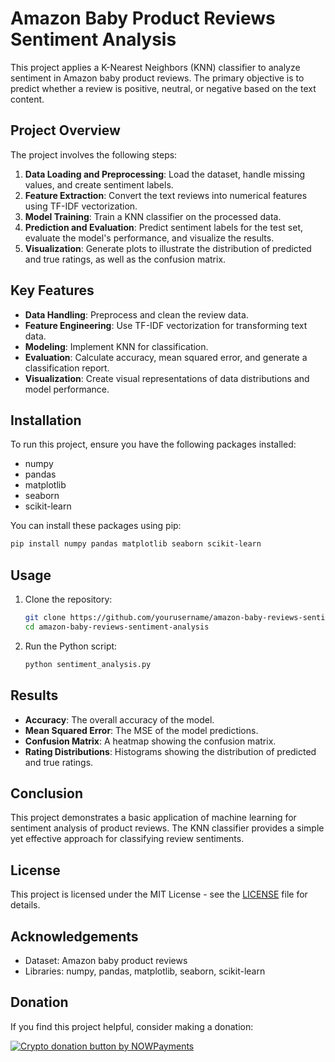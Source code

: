 
# Amazon Baby Product Reviews Sentiment Analysis

This project applies a K-Nearest Neighbors (KNN) classifier to analyze sentiment in Amazon baby product reviews. The primary objective is to predict whether a review is positive, neutral, or negative based on the text content.

## Project Overview

The project involves the following steps:
1. **Data Loading and Preprocessing**: Load the dataset, handle missing values, and create sentiment labels.
2. **Feature Extraction**: Convert the text reviews into numerical features using TF-IDF vectorization.
3. **Model Training**: Train a KNN classifier on the processed data.
4. **Prediction and Evaluation**: Predict sentiment labels for the test set, evaluate the model's performance, and visualize the results.
5. **Visualization**: Generate plots to illustrate the distribution of predicted and true ratings, as well as the confusion matrix.

## Key Features

- **Data Handling**: Preprocess and clean the review data.
- **Feature Engineering**: Use TF-IDF vectorization for transforming text data.
- **Modeling**: Implement KNN for classification.
- **Evaluation**: Calculate accuracy, mean squared error, and generate a classification report.
- **Visualization**: Create visual representations of data distributions and model performance.

## Installation

To run this project, ensure you have the following packages installed:

- numpy
- pandas
- matplotlib
- seaborn
- scikit-learn

You can install these packages using pip:

```bash
pip install numpy pandas matplotlib seaborn scikit-learn
```

## Usage

1. Clone the repository:
    ```bash
    git clone https://github.com/yourusername/amazon-baby-reviews-sentiment-analysis.git
    cd amazon-baby-reviews-sentiment-analysis
    ```

2. Run the Python script:
    ```bash
    python sentiment_analysis.py
    ```

## Results

- **Accuracy**: The overall accuracy of the model.
- **Mean Squared Error**: The MSE of the model predictions.
- **Confusion Matrix**: A heatmap showing the confusion matrix.
- **Rating Distributions**: Histograms showing the distribution of predicted and true ratings.

## Conclusion

This project demonstrates a basic application of machine learning for sentiment analysis of product reviews. The KNN classifier provides a simple yet effective approach for classifying review sentiments.

## License

This project is licensed under the MIT License - see the [LICENSE](LICENSE) file for details.

## Acknowledgements

- Dataset: Amazon baby product reviews
- Libraries: numpy, pandas, matplotlib, seaborn, scikit-learn
<h2 id="donation">Donation</h2>

<p>If you find this project helpful, consider making a donation:</p>
<p><a href="https://nowpayments.io/donation?api_key=REWCYVC-A1AMFK3-QNRS663-PKJSBD2&source=lk_donation&medium=referral" target="_blank">
     <img src="https://nowpayments.io/images/embeds/donation-button-black.svg" alt="Crypto donation button by NOWPayments">
</a></p>


